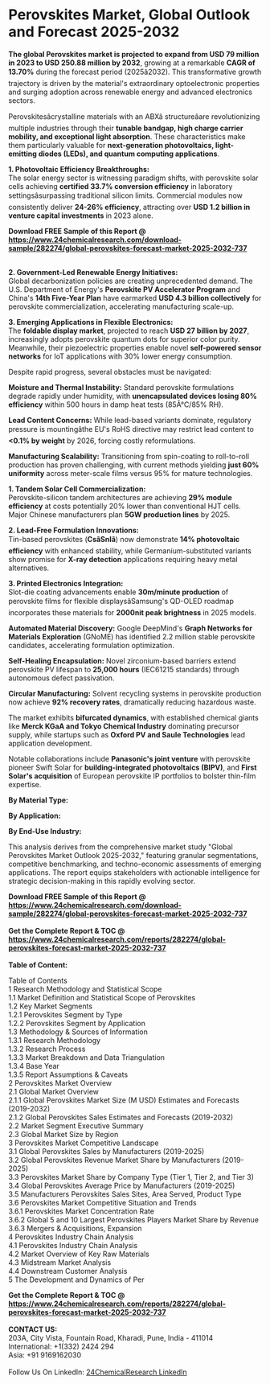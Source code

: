 <h1>Perovskites Market, Global Outlook and Forecast 2025-2032</h1><p><strong>The global Perovskites market is projected to expand from USD 79 million in 2023 to USD 250.88 million by 2032</strong>, growing at a remarkable <strong>CAGR of 13.70%</strong> during the forecast period (2025â2032). This transformative growth trajectory is driven by the material's extraordinary optoelectronic properties and surging adoption across renewable energy and advanced electronics sectors.</p><p>Perovskitesâcrystalline materials with an ABXâ structureâare revolutionizing multiple industries through their <strong>tunable bandgap, high charge carrier mobility, and exceptional light absorption</strong>. These characteristics make them particularly valuable for <strong>next-generation photovoltaics, light-emitting diodes (LEDs), and quantum computing applications</strong>.</p><p><strong>1. Photovoltaic Efficiency Breakthroughs:</strong><br>
The solar energy sector is witnessing paradigm shifts, with perovskite solar cells achieving <strong>certified 33.7% conversion efficiency</strong> in laboratory settingsâsurpassing traditional silicon limits. Commercial modules now consistently deliver <strong>24-26% efficiency</strong>, attracting over <strong>USD 1.2 billion in venture capital investments</strong> in 2023 alone.</p><div><b>Download FREE Sample of this Report @ 
            <a href="https://www.24chemicalresearch.com/download-sample/282274/global-perovskites-forecast-market-2025-2032-737">
            https://www.24chemicalresearch.com/download-sample/282274/global-perovskites-forecast-market-2025-2032-737</a></b></div><br><p><strong>2. Government-Led Renewable Energy Initiatives:</strong><br>
Global decarbonization policies are creating unprecedented demand. The U.S. Department of Energy's <strong>Perovskite PV Accelerator Program</strong> and China's <strong>14th Five-Year Plan</strong> have earmarked <strong>USD 4.3 billion collectively</strong> for perovskite commercialization, accelerating manufacturing scale-up.</p><p><strong>3. Emerging Applications in Flexible Electronics:</strong><br>
The <strong>foldable display market</strong>, projected to reach <strong>USD 27 billion by 2027</strong>, increasingly adopts perovskite quantum dots for superior color purity. Meanwhile, their piezoelectric properties enable novel <strong>self-powered sensor networks</strong> for IoT applications with 30% lower energy consumption.</p><p>Despite rapid progress, several obstacles must be navigated:</p><p><strong>Moisture and Thermal Instability:</strong> Standard perovskite formulations degrade rapidly under humidity, with <strong>unencapsulated devices losing 80% efficiency</strong> within 500 hours in damp heat tests (85Â°C/85% RH).</p><p><strong>Lead Content Concerns:</strong> While lead-based variants dominate, regulatory pressure is mountingâthe EU's RoHS directive may restrict lead content to <strong>&lt;0.1% by weight</strong> by 2026, forcing costly reformulations.</p><p><strong>Manufacturing Scalability:</strong> Transitioning from spin-coating to roll-to-roll production has proven challenging, with current methods yielding <strong>just 60% uniformity</strong> across meter-scale films versus 95% for mature technologies.</p><p><strong>1. Tandem Solar Cell Commercialization:</strong><br>
Perovskite-silicon tandem architectures are achieving <strong>29% module efficiency</strong> at costs potentially 20% lower than conventional HJT cells. Major Chinese manufacturers plan <strong>5GW production lines</strong> by 2025.</p><p><strong>2. Lead-Free Formulation Innovations:</strong><br>
Tin-based perovskites (<strong>CsâSnIâ</strong>) now demonstrate <strong>14% photovoltaic efficiency</strong> with enhanced stability, while Germanium-substituted variants show promise for <strong>X-ray detection</strong> applications requiring heavy metal alternatives.</p><p><strong>3. Printed Electronics Integration:</strong><br>
Slot-die coating advancements enable <strong>30m/minute production</strong> of perovskite films for flexible displaysâSamsung's QD-OLED roadmap incorporates these materials for <strong>2000nit peak brightness</strong> in 2025 models.</p><p><strong>Automated Material Discovery:</strong> Google DeepMind's <strong>Graph Networks for Materials Exploration</strong> (GNoME) has identified 2.2 million stable perovskite candidates, accelerating formulation optimization.</p><p><strong>Self-Healing Encapsulation:</strong> Novel zirconium-based barriers extend perovskite PV lifespan to <strong>25,000 hours</strong> (IEC61215 standards) through autonomous defect passivation.</p><p><strong>Circular Manufacturing:</strong> Solvent recycling systems in perovskite production now achieve <strong>92% recovery rates</strong>, dramatically reducing hazardous waste.</p><p>The market exhibits <strong>bifurcated dynamics</strong>, with established chemical giants like <strong>Merck KGaA and Tokyo Chemical Industry</strong> dominating precursor supply, while startups such as <strong>Oxford PV and Saule Technologies</strong> lead application development.</p><p>Notable collaborations include <strong>Panasonic's joint venture</strong> with perovskite pioneer Swift Solar for <strong>building-integrated photovoltaics (BIPV)</strong>, and <strong>First Solar's acquisition</strong> of European perovskite IP portfolios to bolster thin-film expertise.</p><p><strong>By Material Type:</strong></p><p><strong>By Application:</strong></p><p><strong>By End-Use Industry:</strong></p><p>This analysis derives from the comprehensive market study "Global Perovskites Market Outlook 2025-2032," featuring granular segmentations, competitive benchmarking, and techno-economic assessments of emerging applications. The report equips stakeholders with actionable intelligence for strategic decision-making in this rapidly evolving sector.</p><div><b>Download FREE Sample of this Report @ 
            <a href="https://www.24chemicalresearch.com/download-sample/282274/global-perovskites-forecast-market-2025-2032-737">
            https://www.24chemicalresearch.com/download-sample/282274/global-perovskites-forecast-market-2025-2032-737</a></b></div><br><div><b>Get the Complete Report & TOC @ 
            <a href="https://www.24chemicalresearch.com/reports/282274/global-perovskites-forecast-market-2025-2032-737">
            https://www.24chemicalresearch.com/reports/282274/global-perovskites-forecast-market-2025-2032-737</a></b></div><br>
            <b>Table of Content:</b><p>Table of Contents<br />
1 Research Methodology and Statistical Scope<br />
1.1 Market Definition and Statistical Scope of Perovskites<br />
1.2 Key Market Segments<br />
1.2.1 Perovskites Segment by Type<br />
1.2.2 Perovskites Segment by Application<br />
1.3 Methodology & Sources of Information<br />
1.3.1 Research Methodology<br />
1.3.2 Research Process<br />
1.3.3 Market Breakdown and Data Triangulation<br />
1.3.4 Base Year<br />
1.3.5 Report Assumptions & Caveats<br />
2 Perovskites Market Overview<br />
2.1 Global Market Overview<br />
2.1.1 Global Perovskites Market Size (M USD) Estimates and Forecasts (2019-2032)<br />
2.1.2 Global Perovskites Sales Estimates and Forecasts (2019-2032)<br />
2.2 Market Segment Executive Summary<br />
2.3 Global Market Size by Region<br />
3 Perovskites Market Competitive Landscape<br />
3.1 Global Perovskites Sales by Manufacturers (2019-2025)<br />
3.2 Global Perovskites Revenue Market Share by Manufacturers (2019-2025)<br />
3.3 Perovskites Market Share by Company Type (Tier 1, Tier 2, and Tier 3)<br />
3.4 Global Perovskites Average Price by Manufacturers (2019-2025)<br />
3.5 Manufacturers Perovskites Sales Sites, Area Served, Product Type<br />
3.6 Perovskites Market Competitive Situation and Trends<br />
3.6.1 Perovskites Market Concentration Rate<br />
3.6.2 Global 5 and 10 Largest Perovskites Players Market Share by Revenue<br />
3.6.3 Mergers & Acquisitions, Expansion<br />
4 Perovskites Industry Chain Analysis<br />
4.1 Perovskites Industry Chain Analysis<br />
4.2 Market Overview of Key Raw Materials<br />
4.3 Midstream Market Analysis<br />
4.4 Downstream Customer Analysis<br />
5 The Development and Dynamics of Per</p><div><b>Get the Complete Report & TOC @ 
            <a href="https://www.24chemicalresearch.com/reports/282274/global-perovskites-forecast-market-2025-2032-737">
            https://www.24chemicalresearch.com/reports/282274/global-perovskites-forecast-market-2025-2032-737</a></b></div><br><b>CONTACT US:</b><br>
            203A, City Vista, Fountain Road, Kharadi, Pune, India - 411014<br>
            International: +1(332) 2424 294<br>
            Asia: +91 9169162030 <br><br>
            Follow Us On LinkedIn: <a href="https://www.linkedin.com/company/24chemicalresearch/">24ChemicalResearch LinkedIn</a>